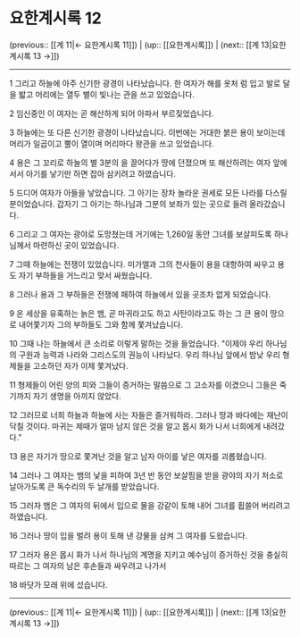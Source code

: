 # 요한계시록 12

(previous:: [[계 11|← 요한계시록 11]]) | (up:: [[요한계시록]]) | (next:: [[계 13|요한계시록 13 →]])

***




1 
그리고 하늘에 아주 신기한 광경이 나타났습니다. 한 여자가 해를 옷처 럼 입고 발로 달을 밟고 머리에는 열두 별이 빛나는 관을 쓰고 있었습니다. 



2 
임신중인 이 여자는 곧 해산하게 되어 아파서 부르짖었습니다. 



3 
하늘에는 또 다른 신기한 광경이 나타났습니다. 이번에는 거대한 붉은 용이 보이는데 머리가 일곱이고 뿔이 열이며 머리마다 왕관을 쓰고 있었습니다. 



4 
용은 그 꼬리로 하늘의 별 3분의 을 끌어다가 땅에 던졌으며 또 해산하려는 여자 앞에 서서 아기를 낳기만 하면 잡아 삼키려고 하였습니다. 



5 
드디어 여자가 아들을 낳았습니다. 그 아기는 장차 놀라운 권세로 모든 나라를 다스릴 분이었습니다. 갑자기 그 아기는 하나님과 그분의 보좌가 있는 곳으로 들려 올라갔습니다. 



6 
그리고 그 여자는 광야로 도망쳤는데 거기에는 1,260일 동안 그녀를 보살피도록 하나님께서 마련하신 곳이 있었습니다. 



7 
그때 하늘에는 전쟁이 있었습니다. 미가엘과 그의 천사들이 용을 대항하여 싸우고 용도 자기 부하들을 거느리고 맞서 싸웠습니다. 



8 
그러나 용과 그 부하들은 전쟁에 패하여 하늘에서 있을 곳조차 없게 되었습니다. 



9 
온 세상을 유혹하는 늙은 뱀, 곧 마귀라고도 하고 사탄이라고도 하는 그 큰 용이 땅으로 내어쫓기자 그의 부하들도 그와 함께 쫓겨났습니다. 



10 
그때 나는 하늘에서 큰 소리로 이렇게 말하는 것을 들었습니다. "이제야 우리 하나님의 구원과 능력과 나라와 그리스도의 권능이 나타났다. 우리 하나님 앞에서 밤낮 우리 형제들을 고소하던 자가 이제 쫓겨났다. 



11 
형제들이 어린 양의 피와 그들이 증거하는 말씀으로 그 고소자를 이겼으니 그들은 죽기까지 자기 생명을 아끼지 않았다. 



12 
그러므로 너희 하늘과 하늘에 사는 자들은 즐거워하라. 그러나 땅과 바다에는 재난이 닥칠 것이다. 마귀는 제때가 얼마 남지 않은 것을 알고 몹시 화가 나서 너희에게 내려갔다." 



13 
용은 자기가 땅으로 쫓겨난 것을 알고 남자 아이를 낳은 여자를 괴롭혔습니다. 



14 
그러나 그 여자는 뱀의 낯을 피하여 3년 반 동안 보살핌을 받을 광야의 자기 처소로 날아가도록 큰 독수리의 두 날개를 받았습니다. 



15 
그러자 뱀은 그 여자의 뒤에서 입으로 물을 강같이 토해 내어 그녀를 휩쓸어 버리려고 하였습니다. 



16 
그러나 땅이 입을 벌려 용이 토해 낸 강물을 삼켜 그 여자를 도왔습니다. 



17 
그러자 용은 몹시 화가 나서 하나님의 계명을 지키고 예수님이 증거하신 것을 충실히 따르는 그 여자의 남은 후손들과 싸우려고 나가서 



18 
바닷가 모래 위에 섰습니다.

***

(previous:: [[계 11|← 요한계시록 11]]) | (up:: [[요한계시록]]) | (next:: [[계 13|요한계시록 13 →]])
